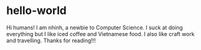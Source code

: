 # hello-world

Hi humans!
I am nhinh, a newbie to Computer Science. I suck at doing everything but I like iced coffee and Vietnamese food. I also like craft work and travelling.
Thanks for reading!!!
